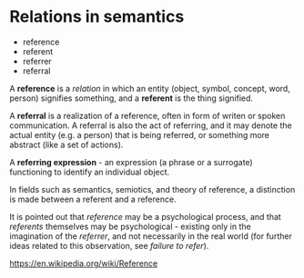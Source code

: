 # Relations in semantics

- reference
- referent
- referrer
- referral


A **reference** is a *relation* in which an entity (object, symbol, concept, word, person) signifies something, and a **referent** is the thing signified.

A **referral** is a realization of a reference, often in form of writen or spoken communication. A referral is also the act of referring, and it may denote the actual entity (e.g. a person) that is being referred, or something more abstract (like a set of actions).

A **referring expression** - an expression (a phrase or a surrogate) functioning to identify an individual object.


In fields such as semantics, semiotics, and theory of reference, a distinction is made between a referent and a reference.

It is pointed out that *reference* may be a psychological process, and that *referents* themselves may be psychological - existing only in the imagination of the *referrer*, and not necessarily in the real world (for further ideas related to this observation, see *failure to refer*).



https://en.wikipedia.org/wiki/Reference
